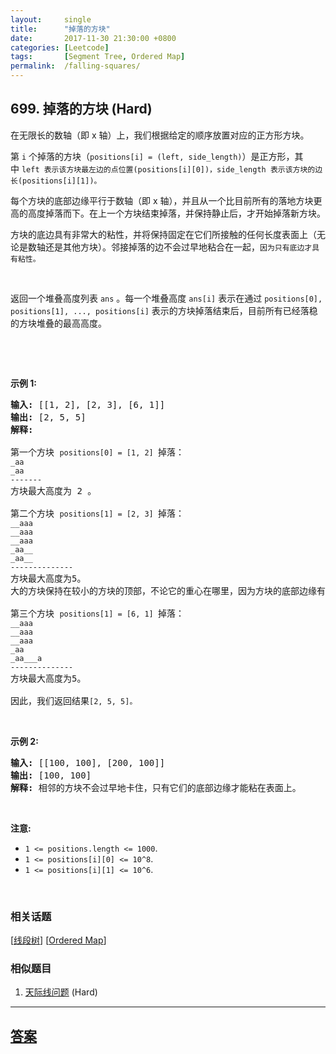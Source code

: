 ```yaml
---
layout:     single
title:      "掉落的方块"
date:       2017-11-30 21:30:00 +0800
categories: [Leetcode]
tags:       [Segment Tree, Ordered Map]
permalink:  /falling-squares/
---
```


## 699. 掉落的方块 (Hard)

<p>在无限长的数轴（即 x 轴）上，我们根据给定的顺序放置对应的正方形方块。</p>

<p>第 <code>i</code> 个掉落的方块（<code>positions[i] = (left, side_length)</code>）是正方形，其中&nbsp;<code>left 表示该方块最左边的点位置(positions[i][0])，side_length 表示该方块的边长(positions[i][1])。</code></p>

<p>每个方块的底部边缘平行于数轴（即 x 轴），并且从一个比目前所有的落地方块更高的高度掉落而下。在上一个方块结束掉落，并保持静止后，才开始掉落新方块。</p>

<p>方块的底边具有非常大的粘性，并将保持固定在它们所接触的任何长度表面上（无论是数轴还是其他方块）。邻接掉落的边不会过早地粘合在一起，<code>因为只有底边才具有粘性。</code></p>

<p>&nbsp;</p>

<p>返回一个堆叠高度列表&nbsp;<code>ans</code> 。每一个堆叠高度&nbsp;<code>ans[i]</code>&nbsp;表示在通过&nbsp;<code>positions[0], positions[1], ..., positions[i]</code>&nbsp;表示的方块掉落结束后，目前所有已经落稳的方块堆叠的最高高度。</p>

<p>&nbsp;</p>

<p>&nbsp;</p>

<p><strong>示例 1:</strong></p>

<pre><strong>输入:</strong> [[1, 2], [2, 3], [6, 1]]
<strong>输出:</strong> [2, 5, 5]
<strong>解释:

</strong>第一个方块 <code>positions[0] = [1, 2] </code>掉落：
<code>_aa
_aa
-------
</code>方块最大高度为 2 。

第二个方块 <code>positions[1] = [2, 3] </code>掉落：
<code>__aaa
__aaa
__aaa
_aa__
_aa__
--------------
</code>方块最大高度为5。
大的方块保持在较小的方块的顶部，不论它的重心在哪里，因为方块的底部边缘有非常大的粘性。

第三个方块 <code>positions[1] = [6, 1] </code>掉落：
<code>__aaa
__aaa
__aaa
_aa
_aa___a
-------------- 
</code>方块最大高度为5。

因此，我们返回结果<code>[2, 5, 5]。</code>
</pre>

<p>&nbsp;</p>

<p><strong>示例 2:</strong></p>

<pre><strong>输入:</strong> [[100, 100], [200, 100]]
<strong>输出:</strong> [100, 100]
<strong>解释:</strong> 相邻的方块不会过早地卡住，只有它们的底部边缘才能粘在表面上。
</pre>

<p>&nbsp;</p>

<p><strong>注意:</strong></p>

<ul>
	<li><code>1 &lt;= positions.length &lt;= 1000</code>.</li>
	<li><code>1 &lt;= positions[i][0] &lt;= 10^8</code>.</li>
	<li><code>1 &lt;= positions[i][1] &lt;= 10^6</code>.</li>
</ul>

<p>&nbsp;</p>

### 相关话题
  [[线段树](https://github.com/openset/leetcode/tree/master/tag/segment-tree/README.md)]
  [[Ordered Map](https://github.com/openset/leetcode/tree/master/tag/ordered-map/README.md)]

### 相似题目
  1. [天际线问题](/the-skyline-problem) (Hard)

---

## [答案](https://github.com/openset/leetcode/tree/master/problems/falling-squares)
